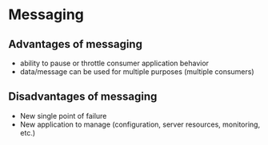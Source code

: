 # Messaging


## Advantages of messaging
- ability to pause or throttle consumer application behavior
- data/message can be used for multiple purposes (multiple consumers)

## Disadvantages of messaging
- New single point of failure
- New application to manage (configuration, server resources, monitoring, etc.)

